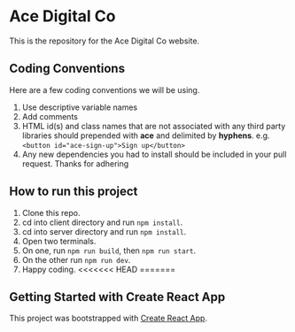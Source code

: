 
# Ace Digital Co
This is the repository for the Ace Digital Co website.

## Coding Conventions ##
Here are a few coding conventions we will be using.
1. Use descriptive variable names
2. Add comments
3. HTML id(s) and class names that are not associated with any third party libraries should prepended with **ace** and delimited by **hyphens**. e.g. `<button id="ace-sign-up">Sign up</button>`
4. Any new dependencies you had to install should be included in your pull request.
Thanks for adhering

## How to run this project ##
1. Clone this repo.
2. cd into client directory and run `npm install`.
3. cd into server directory and run `npm install`.
4. Open two terminals.
5. On one, run `npm run build`, then `npm run start`.
6. On the other run `npm run dev`.
7. Happy coding.
<<<<<<< HEAD
=======
## Getting Started with Create React App
This project was bootstrapped with [Create React App](https://github.com/facebook/create-react-app).
